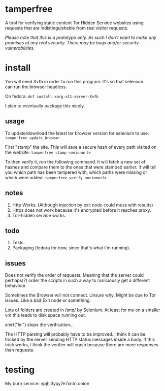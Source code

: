 # tamperfree
A tool for verifying static content Tor Hidden Service websites using requests
that are indistinguishable from real visitor requests.

*Please note that this is a prototype only. As such I don't want to make any promises of any real security.
There may be bugs and/or security vulnerabilities*.

# install
You will need Xvfb in order to run this program. It's so that selenium  
can run the browser headless.

On fedora:
`dnf install xorg-x11-server-Xvfb`

I plan to eventually package this nicely.

## usage
To update/download the latest tor browser version for selenium to use.
`tamperfree update_browser`

First "stamp" the site. This will save a secure hash of every path visited on
the website.
`tamperfree stamp <onionurl>`

To then verify it, run the following command. It will fetch a new set of hashes
and compare them to the ones that were stamped earlier. It will tell you which
path has been tampered with, which paths were missing or which were added.
`tamperfree verify <onionurl>`

## notes
1. Http Works. (Although injection by exit node could mess with results)
2. Https does not work because it's encrypted before it reaches proxy.
3. Tor-hidden service works.


## todo
1. Tests.
2. Packaging (fedora for now, since that's what I'm running).

## issues
Does not verify the order of requests. Meaning that the server could perhaps(?)
order the scripts in such a way to maliciously get a different behaviour.

Sometimes the Browser will not connect. Unsure why. Might be due to Tor issues.
Like a bad Exit node or something.

Lots of folders are created in /tmp/ by Selenium. At least for me on a smaller
vm this leads to disk space running out.

alert("lel") stops the verification...

The HTTP parsing will probably have to be improved. I think it can be tricked by
the server sending HTTP status messages inside a body. If this trick works, I
think the verifier will crash because there are more responses than requests.

# testing
My burn service: npjhj3yqy7e7xntn.onion
